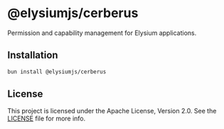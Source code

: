 # @elysiumjs/cerberus

Permission and capability management for Elysium applications.

## Installation

```bash
bun install @elysiumjs/cerberus
```

## License

This project is licensed under the Apache License, Version 2.0. See the [LICENSE](../../LICENSE) file for more info.